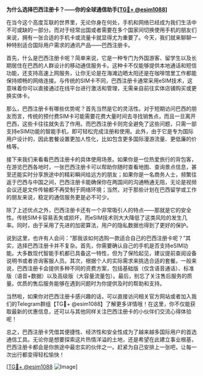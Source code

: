 **为什么选择巴西注册卡？——你的全球通信助手[[TG💪+ @esim1088](https://t.me/s/esim1088)]**

在当今这个高度互联的世界里，无论你身在何处，手机和网络已经成为我们生活中不可或缺的一部分。而对于经常出国或者需要在多个国家间切换使用手机的朋友们来说，拥有一张合适的手机卡或流量卡就显得尤为重要了。今天，我们就来聊聊一种特别适合国际用户需求的通讯产品——巴西注册卡。

首先，什么是巴西注册卡呢？简单来说，它是一种专门为外国游客、留学生以及长期居住在巴西的人群设计的移动通信服务卡。这种卡不仅能够提供本地通话和短信功能，还支持高速上网服务，让你无论是在海滩边晒太阳还是在咖啡馆里工作都能保持顺畅的网络连接。与传统的SIM卡不同，巴西注册卡通常采用eSIM技术，这意味着你可以直接通过在线平台进行激活和管理，无需亲自前往实体店铺购买或更换实体卡。

那么，巴西注册卡有哪些优势呢？首先当然是它的灵活性。对于短期访问巴西的朋友而言，传统的预付费SIM卡可能需要花费大量时间去寻找销售点，而且一旦离开巴西，这些卡往往就失去了作用。而巴西注册卡则完全避免了这些问题，只需一部支持eSIM功能的智能手机，即可轻松完成注册和使用。此外，由于它是专为国际用户设计的，因此套餐设置更加人性化，比如包含更多国际漫游流量、更低廉的价格等。

接下来我们来看看巴西注册卡的具体使用场景。如果你是一位热爱旅行的背包客，在游览巴西各地时，一张巴西注册卡可以帮助你随时查看地图、查询景点信息，甚至还能实时分享旅途中的精彩瞬间给远方的朋友；如果你是一名商务人士，频繁往返于巴西与中国之间，巴西注册卡能确保你在两国间的沟通畅通无阻，无论是视频会议还是文件传输都不再受制于网络环境；当然，对于那些计划在巴西留学或工作的朋友来说，稳定的通信服务更是必不可少。

除了上述优点之外，巴西注册卡还有一个非常吸引人的特点——那就是它的安全性。传统SIM卡容易丢失或损坏，而eSIM技术则大大降低了这类风险的发生几率。同时，由于采用了先进的加密算法，用户的隐私数据也得到了更好的保护。

说到这里，也许有人会问：“那我该如何选购一款适合自己的巴西注册卡呢？”其实，选择巴西注册卡并不复杂。首先，你需要确认自己的手机是否支持eSIM功能。大多数现代智能手机都已具备这一特性，但为了保险起见，建议提前查阅设备说明书或者咨询客服人员。其次，根据个人的实际需求来挑选合适的套餐。一般来说，巴西注册卡会提供多种不同的资费方案，包括基础版（仅含语音通话）、标准版（语音+数据）以及高级版（大容量流量包）。最后，别忘了关注售后服务的质量。优质的售后服务能够在遇到问题时为你提供及时的帮助和支持。

当然啦，如果你对巴西注册卡感兴趣的话，可以直接访问相关官方网站或者加入我们的Telegram群组【TG💪+ @esim1088】了解更多详情哦！在这里，你不仅能获取最新的优惠信息，还可以与其他同样关注巴西注册卡的小伙伴们交流心得体验呢！

总之，巴西注册卡凭借其便捷性、经济性和安全性成为了越来越多国际用户的首选通信工具。无论你是想要探索这片热情洋溢的土地，还是希望在此建立事业根基，巴西注册卡都会是你旅途中最忠实的伙伴之一。赶紧为自己安排上一张吧，让每一次出行都变得轻松愉快！

[[TG💪+ @esim1088](https://t.me/s/esim1088) ![Image](https://i.postimg.cc/4NQfJmqS/Snipaste-2025-05-13-00-14-12.png)]